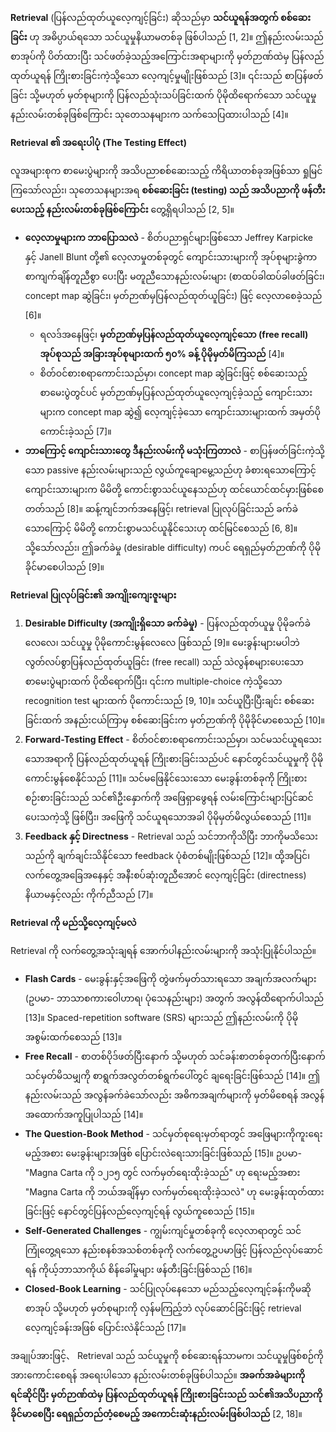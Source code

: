 **Retrieval** (ပြန်လည်ထုတ်ယူလေ့ကျင့်ခြင်း) ဆိုသည်မှာ **သင်ယူရန်အတွက် စစ်ဆေးခြင်း** ဟု အဓိပ္ပာယ်ရသော သင်ယူမှုနိယာမတစ်ခု ဖြစ်ပါသည် [1, 2]။ ဤနည်းလမ်းသည် စာအုပ်ကို ပိတ်ထားပြီး သင်ဖတ်ခဲ့သည့်အကြောင်းအရာများကို မှတ်ဉာဏ်ထဲမှ ပြန်လည်ထုတ်ယူရန် ကြိုးစားခြင်းကဲ့သို့သော လေ့ကျင့်မှုမျိုးဖြစ်သည် [3]။ ၎င်းသည် စာပြန်ဖတ်ခြင်း သို့မဟုတ် မှတ်စုများကို ပြန်လည်သုံးသပ်ခြင်းထက် ပိုမိုထိရောက်သော သင်ယူမှုနည်းလမ်းတစ်ခုဖြစ်ကြောင်း သုတေသနများက သက်သေပြထားပါသည် [4]။

**Retrieval ၏ အရေးပါပုံ (The Testing Effect)**

လူအများစုက စာမေးပွဲများကို အသိပညာစစ်ဆေးသည့် ကိရိယာတစ်ခုအဖြစ်သာ ရှုမြင်ကြသော်လည်း၊ သုတေသနများအရ **စစ်ဆေးခြင်း (testing) သည် အသိပညာကို ဖန်တီးပေးသည့် နည်းလမ်းတစ်ခုဖြစ်ကြောင်း** တွေ့ရှိရပါသည် [2, 5]။

*   **လေ့လာမှုများက ဘာပြောသလဲ** - စိတ်ပညာရှင်များဖြစ်သော Jeffrey Karpicke နှင့် Janell Blunt တို့၏ လေ့လာမှုတစ်ခုတွင် ကျောင်းသားများကို အုပ်စုများခွဲကာ စာကျက်ချိန်တူညီစွာ ပေးပြီး မတူညီသောနည်းလမ်းများ (စာထပ်ခါထပ်ခါဖတ်ခြင်း၊ concept map ဆွဲခြင်း၊ မှတ်ဉာဏ်မှပြန်လည်ထုတ်ယူခြင်း) ဖြင့် လေ့လာစေခဲ့သည် [6]။
    *   ရလဒ်အနေဖြင့်၊ **မှတ်ဉာဏ်မှပြန်လည်ထုတ်ယူလေ့ကျင့်သော (free recall) အုပ်စုသည် အခြားအုပ်စုများထက် ၅၀% ခန့် ပိုမိုမှတ်မိကြသည်** [4]။
    *   စိတ်ဝင်စားစရာကောင်းသည်မှာ၊ concept map ဆွဲခြင်းဖြင့် စစ်ဆေးသည့် စာမေးပွဲတွင်ပင် မှတ်ဉာဏ်မှပြန်လည်ထုတ်ယူလေ့ကျင့်ခဲ့သည့် ကျောင်းသားများက concept map ဆွဲ၍ လေ့ကျင့်ခဲ့သော ကျောင်းသားများထက် အမှတ်ပိုကောင်းခဲ့သည် [7]။
*   **ဘာကြောင့် ကျောင်းသားတွေ ဒီနည်းလမ်းကို မသုံးကြတာလဲ** - စာပြန်ဖတ်ခြင်းကဲ့သို့သော passive နည်းလမ်းများသည် လွယ်ကူချောမွေ့သည်ဟု ခံစားရသောကြောင့် ကျောင်းသားများက မိမိတို့ ကောင်းစွာသင်ယူနေသည်ဟု ထင်ယောင်ထင်မှားဖြစ်စေတတ်သည် [8]။ ဆန့်ကျင်ဘက်အနေဖြင့်၊ retrieval ပြုလုပ်ခြင်းသည် ခက်ခဲသောကြောင့် မိမိတို့ ကောင်းစွာမသင်ယူနိုင်သေးဟု ထင်မြင်စေသည် [6, 8]။ သို့သော်လည်း၊ ဤခက်ခဲမှု (desirable difficulty) ကပင် ရေရှည်မှတ်ဉာဏ်ကို ပိုမိုခိုင်မာစေပါသည် [9]။

**Retrieval ပြုလုပ်ခြင်း၏ အကျိုးကျေးဇူးများ**

1.  **Desirable Difficulty (အကျိုးရှိသော ခက်ခဲမှု)** - ပြန်လည်ထုတ်ယူမှု ပိုမိုခက်ခဲလေလေ၊ သင်ယူမှု ပိုမိုကောင်းမွန်လေလေ ဖြစ်သည် [9]။ မေးခွန်းများမပါဘဲ လွတ်လပ်စွာပြန်လည်ထုတ်ယူခြင်း (free recall) သည် သဲလွန်စများပေးသော စာမေးပွဲများထက် ပိုထိရောက်ပြီး၊ ၎င်းက multiple-choice ကဲ့သို့သော recognition test များထက် ပိုကောင်းသည် [9, 10]။ သင်ယူပြီးပြီးချင်း စစ်ဆေးခြင်းထက် အနည်းငယ်ကြာမှ စစ်ဆေးခြင်းက မှတ်ဉာဏ်ကို ပိုမိုခိုင်မာစေသည် [10]။
2.  **Forward-Testing Effect** - စိတ်ဝင်စားစရာကောင်းသည်မှာ၊ သင်မသင်ယူရသေးသောအရာကို ပြန်လည်ထုတ်ယူရန် ကြိုးစားခြင်းသည်ပင် နောင်တွင်သင်ယူမှုကို ပိုမိုကောင်းမွန်စေနိုင်သည် [11]။ သင်မဖြေနိုင်သေးသော မေးခွန်းတစ်ခုကို ကြိုးစားစဉ်းစားခြင်းသည် သင်၏ဦးနှောက်ကို အဖြေရှာဖွေရန် လမ်းကြောင်းများပြင်ဆင်ပေးသကဲ့သို့ ဖြစ်ပြီး၊ အဖြေကို သင်ယူရသောအခါ ပိုမိုမှတ်မိလွယ်စေသည် [11]။
3.  **Feedback နှင့် Directness** - Retrieval သည် သင်ဘာကိုသိပြီး ဘာကိုမသိသေးသည်ကို ချက်ချင်းသိနိုင်သော feedback ပုံစံတစ်မျိုးဖြစ်သည် [12]။ ထို့အပြင်၊ လက်တွေ့အခြေအနေနှင့် အနီးစပ်ဆုံးတူညီအောင် လေ့ကျင့်ခြင်း (directness) နိယာမနှင့်လည်း ကိုက်ညီသည် [7]။

**Retrieval ကို မည်သို့လေ့ကျင့်မလဲ**

Retrieval ကို လက်တွေ့အသုံးချရန် အောက်ပါနည်းလမ်းများကို အသုံးပြုနိုင်ပါသည်။

*   **Flash Cards** - မေးခွန်းနှင့်အဖြေကို တွဲဖက်မှတ်သားရသော အချက်အလက်များ (ဥပမာ- ဘာသာစကားဝေါဟာရ၊ ပုံသေနည်းများ) အတွက် အလွန်ထိရောက်ပါသည် [13]။ Spaced-repetition software (SRS) များသည် ဤနည်းလမ်းကို ပိုမိုအစွမ်းထက်စေသည် [13]။
*   **Free Recall** - စာတစ်ပိုဒ်ဖတ်ပြီးနောက် သို့မဟုတ် သင်ခန်းစာတစ်ခုတက်ပြီးနောက် သင်မှတ်မိသမျှကို စာရွက်အလွတ်တစ်ရွက်ပေါ်တွင် ချရေးခြင်းဖြစ်သည် [14]။ ဤနည်းလမ်းသည် အလွန်ခက်ခဲသော်လည်း အဓိကအချက်များကို မှတ်မိစေရန် အလွန်အထောက်အကူပြုပါသည် [14]။
*   **The Question-Book Method** - သင်မှတ်စုရေးမှတ်ရာတွင် အဖြေများကိုကူးရေးမည့်အစား မေးခွန်းများအဖြစ် ပြောင်းလဲရေးသားခြင်းဖြစ်သည် [15]။ ဥပမာ- "Magna Carta ကို ၁၂၁၅ တွင် လက်မှတ်ရေးထိုးခဲ့သည်" ဟု ရေးမည့်အစား "Magna Carta ကို ဘယ်အချိန်မှာ လက်မှတ်ရေးထိုးခဲ့သလဲ" ဟု မေးခွန်းထုတ်ထားခြင်းဖြင့် နောင်တွင်ပြန်လည်လေ့ကျင့်ရန် လွယ်ကူစေသည် [15]။
*   **Self-Generated Challenges** - ကျွမ်းကျင်မှုတစ်ခုကို လေ့လာရာတွင် သင်ကြုံတွေ့ရသော နည်းစနစ်အသစ်တစ်ခုကို လက်တွေ့ဥပမာဖြင့် ပြန်လည်လုပ်ဆောင်ရန် ကိုယ့်ဘာသာကိုယ် စိန်ခေါ်မှုများ ဖန်တီးခြင်းဖြစ်သည် [16]။
*   **Closed-Book Learning** - သင်ပြုလုပ်နေသော မည်သည့်လေ့ကျင့်ခန်းကိုမဆို စာအုပ် သို့မဟုတ် မှတ်စုများကို လှန်မကြည့်ဘဲ လုပ်ဆောင်ခြင်းဖြင့် retrieval လေ့ကျင့်ခန်းအဖြစ် ပြောင်းလဲနိုင်သည် [17]။

အချုပ်အားဖြင့်、 Retrieval သည် သင်ယူမှုကို စစ်ဆေးရန်သာမက၊ သင်ယူမှုဖြစ်စဉ်ကို အားကောင်းစေရန် အရေးပါသော နည်းလမ်းတစ်ခုဖြစ်ပါသည်။ **အခက်အခဲများကို ရင်ဆိုင်ပြီး မှတ်ဉာဏ်ထဲမှ ပြန်လည်ထုတ်ယူရန် ကြိုးစားခြင်းသည် သင်၏အသိပညာကို ခိုင်မာစေပြီး ရေရှည်တည်တံ့စေမည့် အကောင်းဆုံးနည်းလမ်းဖြစ်ပါသည်** [2, 18]။